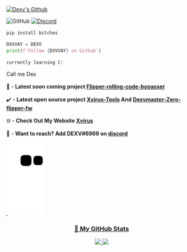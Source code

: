 <a href="https://www.youtube.com/watch?v=zL19uMsnpSU&t" target="_blank"> <img src="https://i.pinimg.com/originals/4b/dc/f4/4bdcf4287dafcf99a2bfd849d869567b.jpg" alt="Dexv's Github"/></a>

![GitHub](https://komarev.com/ghpvc/?username=DXVVAY&style=flat)
[![Discord](https://dcbadge.vercel.app/api/shield/640909569983250433?style=flat&logoColor=presence&theme=clean)](https://discord.com/users/640909569983250433)
<br>

```sh-session
pip install bitches
```
```python
DXVVAY = DEXV
print(f'Follow {DXVVAY} on Github')
```
```python
currently learning C!
```
Call me Dex 

📂・**Latest soon coming project [Flipper-rolling-code-bypasser](https://www.youtube.com/watch?v=O91DT1pR1ew)**

✔️・**Latest open source project [Xvirus-Tools](https://github.com/Xvirus0/Xvirus-Tools) And [Dexvmaster-Zero-flipper-fw](https://github.com/DXVVAY/Dexvmaster0)**

 🌐・**Check Out My Website [Xvirus](https://xvirus.xyz)**

📩・**Want to reach? Add DEXV#6969 on [discord](https://discord.gg/dexvirus)**


<a href="https://www.youtube.com/watch?v=zL19uMsnpSU&t=1402s&ab_channel=cameronbarnett" target="_blank"><img align="center">
![snake gif](https://github.com/DXVVAY/DXVVAY/blob/output/github-contribution-grid-snake.svg)<img align="center"> 

<h3 align="center">
🔴 My GitHub Stats
</h3>

<p align="center">
  <img height="140em" src="https://github-readme-stats-eight-theta.vercel.app/api?username=DXVVAY&show_icons=true&theme=dark&include_all_commits=true&count_private=true"/>
  <img height="140em" src="https://github-readme-stats-eight-theta.vercel.app/api/top-langs/?username=DXVVAY&layout=compact&langs_count=8&theme=dark"/>
</p>

